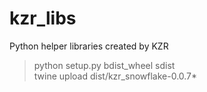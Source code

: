 # kzr_libs
Python helper libraries created by KZR
> python setup.py bdist_wheel sdist   
> twine upload dist/kzr_snowflake-0.0.7* 
